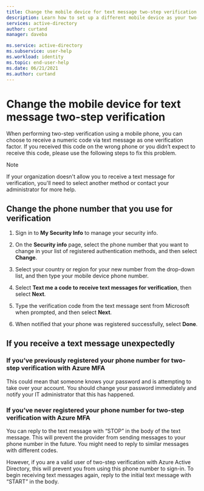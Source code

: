 ```yaml
---
title: Change the mobile device for text message two-step verification - Azure Active Directory | Microsoft Docs
description: Learn how to set up a different mobile device as your two-factor verification method.
services: active-directory
author: curtand
manager: daveba

ms.service: active-directory
ms.subservice: user-help
ms.workload: identity
ms.topic: end-user-help
ms.date: 06/21/2021
ms.author: curtand
---
```



# Change the mobile device for text message two-step verification

When performing two-step verification using a mobile phone, you can choose to receive a numeric code via text message as one verification factor. If you received this code on the wrong phone or you didn’t expect to receive this code, please use the following steps to fix this problem.  

> [!Note]
> If your organization doesn't allow you to receive a text message for verification, you'll need to select another method or contact your administrator for more help.

## Change the phone number that you use for verification

1. Sign in to **My Security Info** to manage your security info.

1. On the **Security info** page, select the phone number that you want to change in your list of registered authentication methods, and then select **Change**.

1. Select your country or region for your new number from the drop-down list, and then type your mobile device phone number.

1. Select **Text me a code to receive text messages for verification**, then select **Next**.

1. Type the verification code from the text message sent from Microsoft when prompted, and then select **Next**.

1. When notified that your phone was registered successfully, select **Done**.

## If you receive a text message unexpectedly

### If you’ve previously registered your phone number for two-step verification with Azure MFA

This could mean that someone knows your password and is attempting to take over your account. You should change your password immediately and notify your IT administrator that this has happened.

### If you’ve never registered your phone number for two-step verification with Azure MFA

You can reply to the text message with “STOP” in the body of the text message. This will prevent the provider from sending messages to your phone number in the future. You might need to reply to similar messages with different codes.  

However, if you are a valid user of two-step verification with Azure Active Directory, this will prevent you from using this phone number to sign-in. To begin receiving text messages again, reply to the initial text message with “START” in the body.
